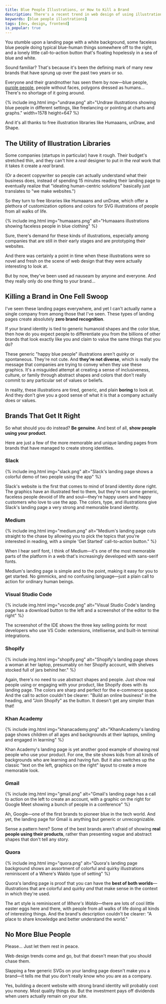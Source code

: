 ```yaml
---
title: Blue People Illustrations, or How to Kill a Brand
description: There's a recent trend in web design of using illustrations of blue, generic, faceless people. And it's killing brands.
keywords: [blue people illustrations]
tags: [dev, design, frontend]
is_popular: true
---
```


You stumble upon a landing page with a white background, some faceless blue people doing typical blue-human things somewhere off to the right, and a lonely little call-to-action button that's floating hopelessly in a sea of blue and white.

Sound familiar? That's because it's been the defining mark of many new brands that have sprung up over the past two years or so.

Everyone and their grandmother has seen them by now—blue people, [purple people](https://ux.shopify.com/you-cant-just-draw-purple-people-and-call-it-diversity-e2aa30f0c0e8), people without faces, polygons dressed as humans... There's no shortage of it going around.

{% include img.html img="undraw.png" alt="Undraw illustrations showing blue people in different settings, like freelancing or pointing at charts and graphs." width=1578 height=647 %}

And it's all thanks to free illustration libraries like Humaaans, unDraw, and Shape.

## The Utility of Illustration Libraries

Some companies (startups in particular) have it rough. Their budget's stretched thin, and they can't hire a *real* designer to put in the *real* work that it takes it create a *real* brand.

(Or a decent copywriter so people can actually understand what their business does, instead of spending 15 minutes reading their landing page to eventually realize that "ideating human-centric solutions" basically just translates to "we make websites.")

So they turn to free libraries like Humaaans and unDraw, which offer a plethora of customization options and colors for SVG illustrations of people from all walks of life.

{% include img.html img="humaaans.png" alt="Humaaans illustrations showing faceless people in blue clothing" %}

Sure, there's demand for these kinds of illustrations, especially among companies that are still in their early stages and are prototyping their websites.

And there was certainly a point in time when these illustrations were so novel and fresh on the scene of web design that they were actually interesting to look at.

But by now, they've been used ad nauseam by anyone and everyone. And they really only do one thing to your brand...

## Killing a Brand in One Fell Swoop

I've seen these landing pages everywhere, and yet I can't actually name a single company from among those that I've seen. These types of landing pages create absolutely **zero brand recognition**.

If your brand identity is tied to generic humanoid shapes and the color blue, then how do you expect people to differentiate you from the billions of other brands that look exactly like you and claim to value the same things that you do?

These generic "happy blue people" illustrations aren't *quirky* or spontaneous. They're not cute. And **they're not diverse**, which is really the message that companies are trying to convey when they use these graphics. It's a misguided attempt at creating a sense of inclusiveness, culture, or family through abstract shapes and colors that don't really commit to any particular set of values or beliefs.

In reality, these illustrations are tired, generic, and plain **boring** to look at. And they don't give you a good sense of what it is that a company actually does or values.

## Brands That Get It Right

So what should you do instead? **Be genuine**. And best of all, **show people using your product**.

Here are just a few of the more memorable and unique landing pages from brands that have managed to create strong identities.

### Slack

{% include img.html img="slack.png" alt="Slack's landing page shows a colorful demo of two people using the app" %}

Slack's website is the first that comes to mind of brand identity done right. The graphics have an illustrated feel to them, but they're not some generic, faceless people devoid of life and soul—they're happy users and happy customers who love to use the app. The colors, type, and illustrations give Slack's landing page a very strong and memorable brand identity.

### Medium

{% include img.html img="medium.png" alt="Medium's landing page cuts straight to the chase by allowing you to pick the topics that you're interested in reading, with a simple 'Get Started' call-to-action button." %}

When I hear serif font, I think of Medium—it's one of the most memorable parts of the platform in a web that's increasingly developed with sans-serif fonts.

Medium's landing page is simple and to the point, making it easy for you to get started. No gimmicks, and no confusing language—just a plain call to action for ordinary human beings.

### Visual Studio Code

{% include img.html img="vscode.png" alt="Visual Studio Code's landing page has a download button to the left and a screenshot of the editor to the right" %}

The screenshot of the IDE shows the three key selling points for most developers who use VS Code: extensions, intellisense, and built-in terminal integrations.

### Shopify

{% include img.html img="shopify.png" alt="Shopify's landing page shows a woman at her laptop, presumably on her Shopify account, with shelves stocked full of jars behind her." %}

Again, there's no need to use abstract shapes and people. Just show real people using or engaging with your product, like Shopify does with its landing page. The colors are sharp and perfect for the e-commerce space. And the call to action couldn't be clearer: "Build an online business" in the heading, and "Join Shopify" as the button. It doesn't get any simpler than that!

### Khan Academy

{% include img.html img="khanacademy.png" alt="KhanAcademy's landing page shows children of all ages and backgrounds at their laptops, smiling and engaged in learning" %}

Khan Academy's landing page is yet another good example of showing real people who use your product. For one, the site shows kids from all kinds of backgrounds who are learning and having fun. But it also switches up the classic "text on the left, graphics on the right" layout to create a more memorable look.

### Gmail

{% include img.html img="gmail.png" alt="Gmail's landing page has a call to action on the left to create an account, with a graphic on the right for Google Meet showing a bunch of people in a conference" %}

Ah, Google—one of the first brands to pioneer blue in the tech world. And yet, the landing page for Gmail is anything but generic or unrecognizable.

Sense a pattern here? Some of the best brands aren't afraid of showing **real people using their products**, rather than presenting vague and abstract shapes that don't tell any story.

### Quora

{% include img.html img="quora.png" alt="Quora's landing page background shows an assortment of colorful and quirky illustrations reminiscent of a Where's Waldo type of setting" %}

Quora's landing page is proof that you can have the **best of both worlds**—illustrations that are colorful and quirky *and* that make sense in the context in which they're used.

The art style is reminiscent of *Where's Waldo*—there are lots of cool little easter eggs here and there, with people from all walks of life doing all kinds of interesting things. And the brand's description couldn't be clearer: "A place to share knowledge and better understand the world."

## No More Blue People

Please... Just let them rest in peace.

Web design trends come and go, but that doesn't mean that you should chase them.

Slapping a few generic SVGs on your landing page doesn't make you a brand—it tells me that you don't really know who you are as a company.

Yes, building a decent website with strong brand identity will probably cost you money. Most quality things do. But the investment pays off dividends when users actually remain on your site.

